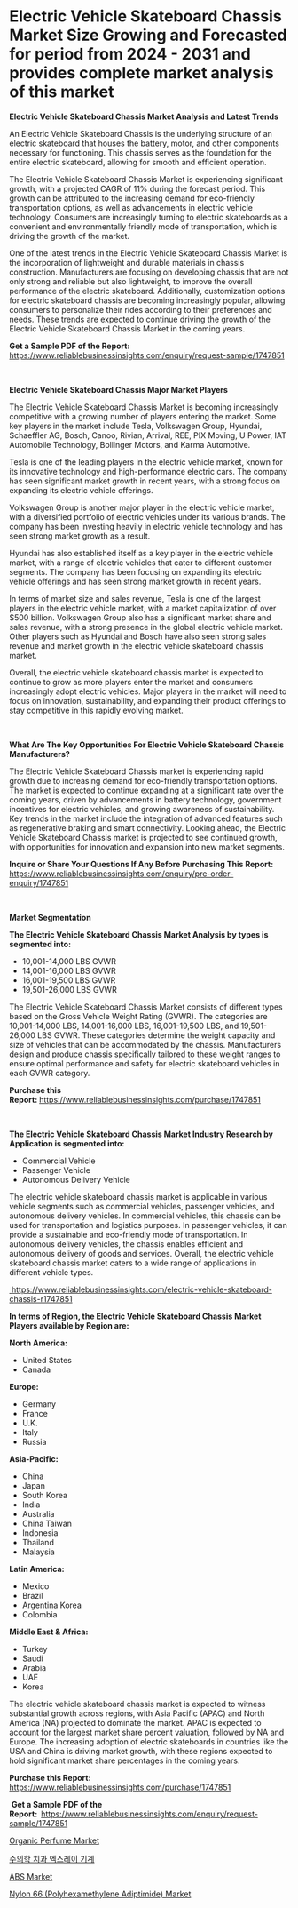 <p><h1>Electric Vehicle Skateboard Chassis Market Size Growing and Forecasted for period from 2024 - 2031 and provides complete market analysis of this market</h1></p><p><strong>Electric Vehicle Skateboard Chassis Market Analysis and Latest Trends</strong></p>
<p><p>An Electric Vehicle Skateboard Chassis is the underlying structure of an electric skateboard that houses the battery, motor, and other components necessary for functioning. This chassis serves as the foundation for the entire electric skateboard, allowing for smooth and efficient operation.</p><p>The Electric Vehicle Skateboard Chassis Market is experiencing significant growth, with a projected CAGR of 11% during the forecast period. This growth can be attributed to the increasing demand for eco-friendly transportation options, as well as advancements in electric vehicle technology. Consumers are increasingly turning to electric skateboards as a convenient and environmentally friendly mode of transportation, which is driving the growth of the market.</p><p>One of the latest trends in the Electric Vehicle Skateboard Chassis Market is the incorporation of lightweight and durable materials in chassis construction. Manufacturers are focusing on developing chassis that are not only strong and reliable but also lightweight, to improve the overall performance of the electric skateboard. Additionally, customization options for electric skateboard chassis are becoming increasingly popular, allowing consumers to personalize their rides according to their preferences and needs. These trends are expected to continue driving the growth of the Electric Vehicle Skateboard Chassis Market in the coming years.</p></p>
<p><strong>Get a Sample PDF of the Report:&nbsp;</strong> <a href="https://www.reliablebusinessinsights.com/enquiry/request-sample/1747851">https://www.reliablebusinessinsights.com/enquiry/request-sample/1747851</a></p>
<p>&nbsp;</p>
<p><strong>Electric Vehicle Skateboard Chassis Major Market Players</strong></p>
<p><p>The Electric Vehicle Skateboard Chassis Market is becoming increasingly competitive with a growing number of players entering the market. Some key players in the market include Tesla, Volkswagen Group, Hyundai, Schaeffler AG, Bosch, Canoo, Rivian, Arrival, REE, PIX Moving, U Power, IAT Automobile Technology, Bollinger Motors, and Karma Automotive.</p><p>Tesla is one of the leading players in the electric vehicle market, known for its innovative technology and high-performance electric cars. The company has seen significant market growth in recent years, with a strong focus on expanding its electric vehicle offerings.</p><p>Volkswagen Group is another major player in the electric vehicle market, with a diversified portfolio of electric vehicles under its various brands. The company has been investing heavily in electric vehicle technology and has seen strong market growth as a result.</p><p>Hyundai has also established itself as a key player in the electric vehicle market, with a range of electric vehicles that cater to different customer segments. The company has been focusing on expanding its electric vehicle offerings and has seen strong market growth in recent years.</p><p>In terms of market size and sales revenue, Tesla is one of the largest players in the electric vehicle market, with a market capitalization of over $500 billion. Volkswagen Group also has a significant market share and sales revenue, with a strong presence in the global electric vehicle market. Other players such as Hyundai and Bosch have also seen strong sales revenue and market growth in the electric vehicle skateboard chassis market.</p><p>Overall, the electric vehicle skateboard chassis market is expected to continue to grow as more players enter the market and consumers increasingly adopt electric vehicles. Major players in the market will need to focus on innovation, sustainability, and expanding their product offerings to stay competitive in this rapidly evolving market.</p></p>
<p>&nbsp;</p>
<p><strong>What Are The Key Opportunities For Electric Vehicle Skateboard Chassis Manufacturers?</strong></p>
<p><p>The Electric Vehicle Skateboard Chassis market is experiencing rapid growth due to increasing demand for eco-friendly transportation options. The market is expected to continue expanding at a significant rate over the coming years, driven by advancements in battery technology, government incentives for electric vehicles, and growing awareness of sustainability. Key trends in the market include the integration of advanced features such as regenerative braking and smart connectivity. Looking ahead, the Electric Vehicle Skateboard Chassis market is projected to see continued growth, with opportunities for innovation and expansion into new market segments.</p></p>
<p><strong>Inquire or Share Your Questions If Any Before Purchasing This Report:</strong> <a href="https://www.reliablebusinessinsights.com/enquiry/pre-order-enquiry/1747851">https://www.reliablebusinessinsights.com/enquiry/pre-order-enquiry/1747851</a></p>
<p>&nbsp;</p>
<p><strong>Market Segmentation</strong></p>
<p><strong>The Electric Vehicle Skateboard Chassis Market Analysis by types is segmented into:</strong></p>
<p><ul><li>10,001-14,000 LBS GVWR</li><li>14,001-16,000 LBS GVWR</li><li>16,001-19,500 LBS GVWR</li><li>19,501-26,000 LBS GVWR</li></ul></p>
<p><p>The Electric Vehicle Skateboard Chassis Market consists of different types based on the Gross Vehicle Weight Rating (GVWR). The categories are 10,001-14,000 LBS, 14,001-16,000 LBS, 16,001-19,500 LBS, and 19,501-26,000 LBS GVWR. These categories determine the weight capacity and size of vehicles that can be accommodated by the chassis. Manufacturers design and produce chassis specifically tailored to these weight ranges to ensure optimal performance and safety for electric skateboard vehicles in each GVWR category.</p></p>
<p><strong>Purchase this Report:&nbsp;</strong><a href="https://www.reliablebusinessinsights.com/purchase/1747851">https://www.reliablebusinessinsights.com/purchase/1747851</a></p>
<p>&nbsp;</p>
<p><strong>The Electric Vehicle Skateboard Chassis Market Industry Research by Application is segmented into:</strong></p>
<p><ul><li>Commercial Vehicle</li><li>Passenger Vehicle</li><li>Autonomous Delivery Vehicle</li></ul></p>
<p><p>The electric vehicle skateboard chassis market is applicable in various vehicle segments such as commercial vehicles, passenger vehicles, and autonomous delivery vehicles. In commercial vehicles, this chassis can be used for transportation and logistics purposes. In passenger vehicles, it can provide a sustainable and eco-friendly mode of transportation. In autonomous delivery vehicles, the chassis enables efficient and autonomous delivery of goods and services. Overall, the electric vehicle skateboard chassis market caters to a wide range of applications in different vehicle types.</p></p>
<p><a href="https://www.reliablebusinessinsights.com/electric-vehicle-skateboard-chassis-r1747851">&nbsp;https://www.reliablebusinessinsights.com/electric-vehicle-skateboard-chassis-r1747851</a></p>
<p><strong>In terms of Region, the Electric Vehicle Skateboard Chassis Market Players available by Region are:</strong></p>
<p>
    <p> <strong> North America: </strong>
        <ul>
            <li>United States</li>
            <li>Canada</li>
        </ul>
        </p> 
    <p> <strong> Europe: </strong>
        <ul>
            <li>Germany</li>
            <li>France</li>
            <li>U.K.</li>
            <li>Italy</li>
            <li>Russia</li>
        </ul>
        </p> 
    <p> <strong> Asia-Pacific: </strong>
        <ul>
            <li>China</li>
            <li>Japan</li>
            <li>South Korea</li>
            <li>India</li>
            <li>Australia</li>
            <li>China Taiwan</li>
            <li>Indonesia</li>
            <li>Thailand</li>
            <li>Malaysia</li>
        </ul>
        </p> 
    <p> <strong> Latin America: </strong>
        <ul>
            <li>Mexico</li>
            <li>Brazil</li>
            <li>Argentina Korea</li>
            <li>Colombia</li>
        </ul>
        </p> 
    <p> <strong> Middle East & Africa: </strong>
        <ul>
            <li>Turkey</li>
            <li>Saudi</li>
            <li>Arabia</li>
            <li>UAE</li>
            <li>Korea</li>
        </ul>
    </p>
    </p>
<p><p>The electric vehicle skateboard chassis market is expected to witness substantial growth across regions, with Asia Pacific (APAC) and North America (NA) projected to dominate the market. APAC is expected to account for the largest market share percent valuation, followed by NA and Europe. The increasing adoption of electric skateboards in countries like the USA and China is driving market growth, with these regions expected to hold significant market share percentages in the coming years.</p></p>
<p><strong>Purchase this Report: </strong><a href="https://www.reliablebusinessinsights.com/purchase/1747851">https://www.reliablebusinessinsights.com/purchase/1747851</a></p>
<p>&nbsp;<strong>Get a Sample PDF of the Report:&nbsp;&nbsp;</strong><a href="https://www.reliablebusinessinsights.com/enquiry/request-sample/1747851">https://www.reliablebusinessinsights.com/enquiry/request-sample/1747851</a></p>
<p><strong></strong></p>
<p><p><a href="https://github.com/msbsaifansami/Market-Research-Report-List-1/blob/main/organic-perfume-market.md">Organic Perfume Market</a></p><p><a href="https://github.com/PercyHagernes9778/Market-Research-Report-List-2/blob/main/8557858113417.md">수의학 치과 엑스레이 기계</a></p><p><a href="https://issuu.com/reportprime-2/docs/abs-market-size-2030.pptx">ABS Market</a></p><p><a href="https://github.com/EveKerluke2023/Market-Research-Report-List-1/blob/main/nylon-66-polyhexamethylene-adiptimide-market.md">Nylon 66 (Polyhexamethylene Adiptimide) Market</a></p></p>